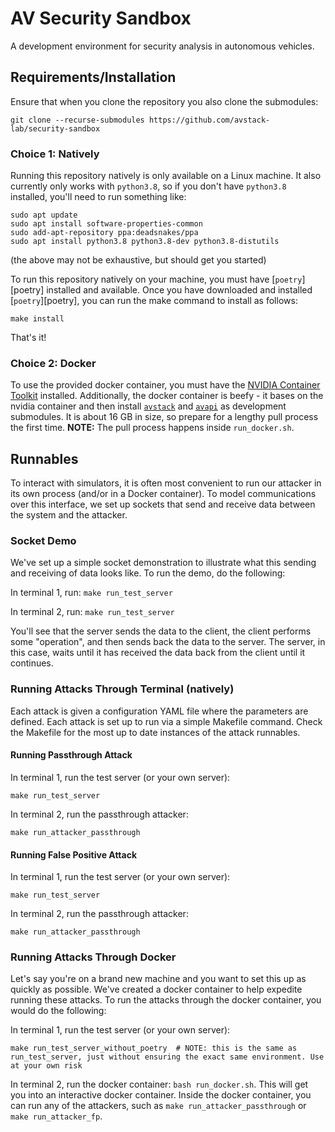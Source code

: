 # AV Security Sandbox

A development environment for security analysis in autonomous vehicles.


## Requirements/Installation

Ensure that when you clone the repository you also clone the submodules:

```
git clone --recurse-submodules https://github.com/avstack-lab/security-sandbox
```

### Choice 1: Natively

Running this repository natively is only available on a Linux machine. It also currently only works with `python3.8`, so if you don't have `python3.8` installed, you'll need to run something like:

```
sudo apt update
sudo apt install software-properties-common
sudo add-apt-repository ppa:deadsnakes/ppa
sudo apt install python3.8 python3.8-dev python3.8-distutils
```
(the above may not be exhaustive, but should get you started)

To run this repository natively on your machine, you must have [`poetry`][poetry] installed and available. Once you have downloaded and installed  [`poetry`][poetry], you can run the make command to install as follows:
```
make install
```

That's it!


### Choice 2: Docker

To use the provided docker container, you must have the [NVIDIA Container Toolkit][nvidia-container] installed. Additionally, the docker container is beefy - it bases on the nvidia container and then install [`avstack`][avstack-core] and [`avapi`][avstack-api] as development submodules. It is about 16 GB in size, so prepare for a lengthy pull process the first time. **NOTE:** The pull process happens inside `run_docker.sh`. 


## Runnables

To interact with simulators, it is often most convenient to run our attacker in its own process (and/or in a Docker container). To model communications over this interface, we set up sockets that send and receive data between the system and the attacker.


### Socket Demo

We've set up a simple socket demonstration to illustrate what this sending and receiving of data looks like. To run the demo, do the following:

In terminal 1, run: `make run_test_server`

In terminal 2, run: `make run_test_server`

You'll see that the server sends the data to the client, the client performs some "operation", and then sends back the data to the server. The server, in this case, waits until it has received the data back from the client until it continues.


### Running Attacks Through Terminal (natively)

Each attack is given a configuration YAML file where the parameters are defined. Each attack is set up to run via a simple Makefile command. Check the Makefile for the most up to date instances of the attack runnables.

#### Running Passthrough Attack

In terminal 1, run the test server (or your own server):
```
make run_test_server
```

In terminal 2, run the passthrough attacker:
```
make run_attacker_passthrough
```

#### Running False Positive Attack

In terminal 1, run the test server (or your own server):
```
make run_test_server
```

In terminal 2, run the passthrough attacker:
```
make run_attacker_passthrough
```

### Running Attacks Through Docker

Let's say you're on a brand new machine and you want to set this up as quickly as possible. We've created a docker container to help expedite running these attacks. To run the attacks through the docker container, you would do the following:


In terminal 1, run the test server (or your own server):
```
make run_test_server_without_poetry  # NOTE: this is the same as run_test_server, just without ensuring the exact same environment. Use at your own risk
```

In terminal 2, run the docker container: `bash run_docker.sh`. This will get you into an interactive docker container. Inside the docker container, you can run any of the attackers, such as `make run_attacker_passthrough` or `make run_attacker_fp`.


[avstack-core]: https://github.com/avstack-lab/lib-avstack-core
[avstack-api]: https://github.com/avstack-lab/lib-avstack-api
[nvidia-container]: https://docs.nvidia.com/datacenter/cloud-native/container-toolkit/install-guide.html
